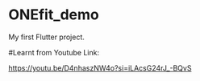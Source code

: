 # ONEfit_demo

My first Flutter project.

#Learnt from Youtube
Link:

https://youtu.be/D4nhaszNW4o?si=iLAcsG24rJ_-BQvS

